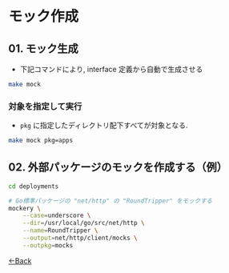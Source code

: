 # モック作成

## 01. モック生成

- 下記コマンドにより, interface 定義から自動で生成させる

```bash
make mock
```

### 対象を指定して実行

- `pkg` に指定したディレクトリ配下すべてが対象となる.

```bash
make mock pkg=apps
```

## 02. 外部パッケージのモックを作成する（例）

```bash
cd deployments

# Go標準パッケージの "net/http" の "RoundTripper" をモックする
mockery \
    --case=underscore \
    --dir=/usr/local/go/src/net/http \
    --name=RoundTripper \
    --output=net/http/client/mocks \
    --outpkg=mocks
```

[←Back](../README.md)
